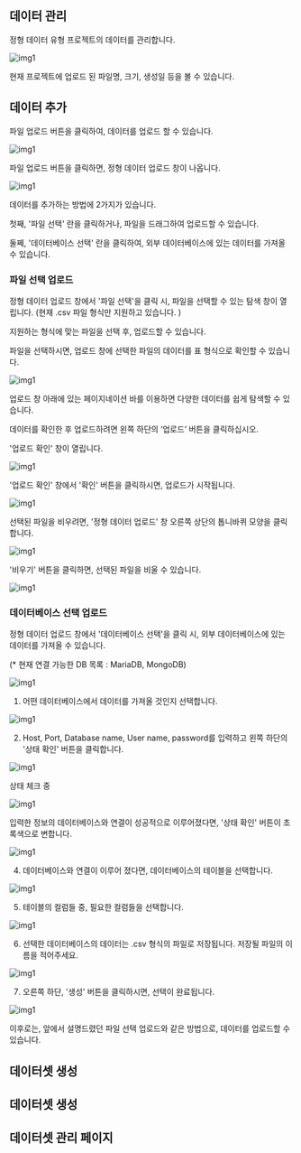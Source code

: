 데이터 관리
------

정형 데이터 유형 프로젝트의 데이터를 관리합니다.

![img1](https://raw.githubusercontent.com/vazilcompany/vridge-docs/main/guide/img/dataset/data_manage/table/data_manage_index.png)  


현재 프로젝트에 업로드 된 파일명, 크기, 생성일 등을 볼 수 있습니다. 


  

데이터 추가
------

파일 업로드 버튼을 클릭하여, 데이터를 업로드 할 수 있습니다. 

![img1](https://raw.githubusercontent.com/vazilcompany/vridge-docs/main/guide/img/dataset/data_manage/table/file_upload_button.png)  


파일 업로드 버튼을 클릭하면, 정형 데이터 업로드 창이 나옵니다. 

![img1](https://raw.githubusercontent.com/vazilcompany/vridge-docs/main/guide/img/dataset/data_manage/table/upload/file_upload_dialog.png)  


데이터를 추가하는 방법에 2가지가 있습니다. 

첫째, '파일 선택' 란을 클릭하거나, 파일을 드래그하여 업로드할 수 있습니다. 


둘쩨, '데이터베이스 선택' 란을 클릭하여, 외부 데이터베이스에 있는 데이터를 가져올 수 있습니다.




### 파일 선택 업로드 

정형 데이터 업로드 창에서 '파일 선택'을 클릭 시, 파일을 선택할 수 있는 탐색 창이 열립니다. 
(현재 .csv 파일 형식만 지원하고 있습니다. )

지원하는 형식에 맞는 파일을 선택 후, 업로드할 수 있습니다. 

파일을 선택하시면, 업로드 창에 선택한 파일의 데이터를 표 형식으로 확인할 수 있습니다. 

![img1](https://raw.githubusercontent.com/vazilcompany/vridge-docs/main/guide/img/dataset/data_manage/table/upload/upload_dialog_after_select_csv_file.png)  


업로드 창 아래에 있는 페이지네이션 바를 이용하면 다양한 데이터를 쉽게 탐색할 수 있습니다.



데이터를 확인한 후 업로드하려면 왼쪽 하단의 ‘업로드’ 버튼을 클릭하십시오.


'업로드 확인' 창이 열립니다. 

![img1](https://raw.githubusercontent.com/vazilcompany/vridge-docs/main/guide/img/dataset/data_manage/table/upload/upload_check_dialog.png)  


'업로드 확인' 창에서 '확인' 버튼을 클릭하시면, 업로드가 시작됩니다. 

![img1](https://raw.githubusercontent.com/vazilcompany/vridge-docs/main/guide/img/dataset/data_manage/table/upload/uploading.png)  



선택된 파일을 비우려면, '정형 데이터 업로드' 창 오른쪽 상단의 톱니바퀴 모양을 클릭합니다. 

![img1](https://raw.githubusercontent.com/vazilcompany/vridge-docs/main/guide/img/dataset/data_manage/table/upload/upload_setting_button.png)  


'비우기' 버튼을 클릭하면, 선택된 파일을 비울 수 있습니다. 

![img1](https://raw.githubusercontent.com/vazilcompany/vridge-docs/main/guide/img/dataset/data_manage/table/upload/clear_select_file.png)  





### 데이터베이스 선택 업로드 

정형 데이터 업로드 창에서 '데이터베이스 선택'을 클릭 시, 외부 데이터베이스에 있는 데이터를 가져올 수 있습니다. 

(\* 현재 연결 가능한 DB 목록 : MariaDB, MongoDB)

![img1](https://raw.githubusercontent.com/vazilcompany/vridge-docs/main/guide/img/dataset/data_manage/table/select_database_button.png)  




1. 어떤 데이터베이스에서 데이터를 가져올 것인지 선택합니다.

![img1](https://raw.githubusercontent.com/vazilcompany/vridge-docs/main/guide/img/dataset/data_manage/table/upload/select_database_dialog.png)  



2. Host, Port, Database name, User name, password를 입력하고 왼쪽 하단의 '상태 확인' 버튼을 클릭합니다.

![img1](https://raw.githubusercontent.com/vazilcompany/vridge-docs/main/guide/img/dataset/data_manage/table/upload/check_database_status.png)  


상태 체크 중 

![img1](https://raw.githubusercontent.com/vazilcompany/vridge-docs/main/guide/img/dataset/data_manage/table/upload/checking_database_status.png)  

입력한 정보의 데이터베이스와 연결이 성공적으로 이루어졌다면, '상태 확인' 버튼이 초록색으로 변합니다.

![img1](https://raw.githubusercontent.com/vazilcompany/vridge-docs/main/guide/img/dataset/data_manage/table/upload/check_database_status_ok.png)  



4. 데이터베이스와 연결이 이루어 졌다면, 데이터베이스의 테이블을 선택합니다.

![img1](https://raw.githubusercontent.com/vazilcompany/vridge-docs/main/guide/img/dataset/data_manage/table/upload/select_table.png)  



5. 테이블의 컬럼들 중, 필요한 컬럼들을 선택합니다.

![img1](https://raw.githubusercontent.com/vazilcompany/vridge-docs/main/guide/img/dataset/data_manage/table/upload/select_columns.png)  



6. 선택한 데이터베이스의 데이터는 .csv 형식의 파일로 저장됩니다. 저장될 파일의 이름을 적어주세요.

![img1](https://raw.githubusercontent.com/vazilcompany/vridge-docs/main/guide/img/dataset/data_manage/table/upload/database_dialog_detail_info.png)  



7. 오른쪽 하단, '생성' 버튼을 클릭하시면, 선택이 완료됩니다.

![img1](https://raw.githubusercontent.com/vazilcompany/vridge-docs/main/guide/img/dataset/data_manage/table/upload/after_select_database_upload_dialog.png)  


이후로는, 앞에서 설명드렸던 파일 선택 업로드와 같은 방법으로, 데이터를 업로드할 수 있습니다. 


  



데이터셋 생성
------




데이터셋 생성
------


데이터셋 관리 페이지 
------






